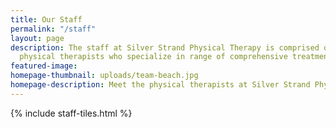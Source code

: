 ```yaml
---
title: Our Staff
permalink: "/staff"
layout: page
description: The staff at Silver Strand Physical Therapy is comprised of certified
  physical therapists who specialize in range of comprehensive treatment options.
featured-image: 
homepage-thumbnail: uploads/team-beach.jpg
homepage-description: Meet the physical therapists at Silver Strand Physical Therapy.
---
```


{% include staff-tiles.html %}
